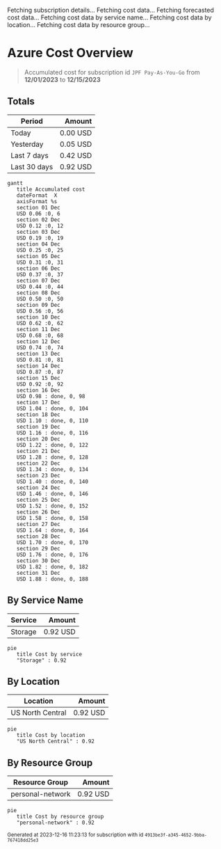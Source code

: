 Fetching subscription details...
Fetching cost data...
Fetching forecasted cost data...
Fetching cost data by service name...
Fetching cost data by location...
Fetching cost data by resource group...
# Azure Cost Overview

> Accumulated cost for subscription id `JPF Pay-As-You-Go` from **12/01/2023** to **12/15/2023**

## Totals

|Period|Amount|
|---|---:|
|Today|0.00 USD|
|Yesterday|0.05 USD|
|Last 7 days|0.42 USD|
|Last 30 days|0.92 USD|

```mermaid
gantt
   title Accumulated cost
   dateFormat  X
   axisFormat %s
   section 01 Dec
   USD 0.06 :0, 6
   section 02 Dec
   USD 0.12 :0, 12
   section 03 Dec
   USD 0.19 :0, 19
   section 04 Dec
   USD 0.25 :0, 25
   section 05 Dec
   USD 0.31 :0, 31
   section 06 Dec
   USD 0.37 :0, 37
   section 07 Dec
   USD 0.44 :0, 44
   section 08 Dec
   USD 0.50 :0, 50
   section 09 Dec
   USD 0.56 :0, 56
   section 10 Dec
   USD 0.62 :0, 62
   section 11 Dec
   USD 0.68 :0, 68
   section 12 Dec
   USD 0.74 :0, 74
   section 13 Dec
   USD 0.81 :0, 81
   section 14 Dec
   USD 0.87 :0, 87
   section 15 Dec
   USD 0.92 :0, 92
   section 16 Dec
   USD 0.98 : done, 0, 98
   section 17 Dec
   USD 1.04 : done, 0, 104
   section 18 Dec
   USD 1.10 : done, 0, 110
   section 19 Dec
   USD 1.16 : done, 0, 116
   section 20 Dec
   USD 1.22 : done, 0, 122
   section 21 Dec
   USD 1.28 : done, 0, 128
   section 22 Dec
   USD 1.34 : done, 0, 134
   section 23 Dec
   USD 1.40 : done, 0, 140
   section 24 Dec
   USD 1.46 : done, 0, 146
   section 25 Dec
   USD 1.52 : done, 0, 152
   section 26 Dec
   USD 1.58 : done, 0, 158
   section 27 Dec
   USD 1.64 : done, 0, 164
   section 28 Dec
   USD 1.70 : done, 0, 170
   section 29 Dec
   USD 1.76 : done, 0, 176
   section 30 Dec
   USD 1.82 : done, 0, 182
   section 31 Dec
   USD 1.88 : done, 0, 188
```

## By Service Name

|Service|Amount|
|---|---:|
|Storage|0.92 USD|

```mermaid
pie
   title Cost by service
   "Storage" : 0.92
```

## By Location

|Location|Amount|
|---|---:|
|US North Central|0.92 USD|

```mermaid
pie
   title Cost by location
   "US North Central" : 0.92
```

## By Resource Group

|Resource Group|Amount|
|---|---:|
|personal-network|0.92 USD|

```mermaid
pie
   title Cost by resource group
   "personal-network" : 0.92
```

<sup>Generated at 2023-12-16 11:23:13 for subscription with id `4913be3f-a345-4652-9bba-767418dd25e3`</sup>
